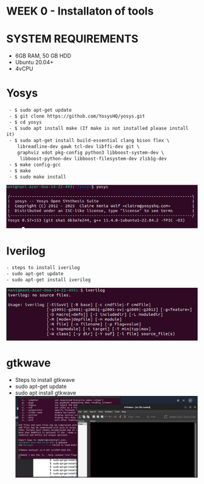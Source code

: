 # WEEK 0 - Installaton of tools 

 # SYSTEM REQUIREMENTS 
- 6GB RAM, 50 GB HDD
-  Ubuntu 20.04+
-  4vCPU

  # Yosys

     - $ sudo apt-get update
     - $ git clone https://github.com/YosysHQ/yosys.git
     - $ cd yosys
     - $ sudo apt install make (If make is not installed please install it)
     - $ sudo apt-get install build-essential clang bison flex \
        libreadline-dev gawk tcl-dev libffi-dev git \
        graphviz xdot pkg-config python3 libboost-system-dev \
         libboost-python-dev libboost-filesystem-dev zlib1g-dev
     - $ make config-gcc
     - $ make
     - $ sudo make install
![installation verification](yosys.png)

 # Iverilog 

    - steps to install iverilog
    - sudo apt-get update
    - sudo apt-get install iverilog
![installation verification](iverilog.png)

 # gtkwave

   - Steps to install gtkwave
   - sudo apt-get update
   - sudo apt install gtkwave
 ![installation verification](gtkwavw.png)
